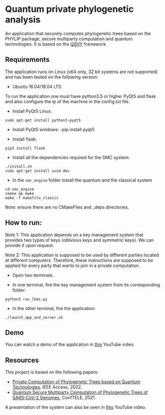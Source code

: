 # Quantum private phylogenetic analysis

An application that securely computes phylogenetic trees based on the PHYLIP package, secure multiparty computation and quantum technologies. It is based on the [QSHY](https://github.com/manel1874/QSHY/tree/dev-cq-phylip) framework.


## Requirements

The application runs on Linux (x64 only, 32 bit systems are not supported) and has been tested on the following version:

- Ubuntu 16.04/18.04 LTS

To run the application one must have python3.5 or higher PyQt5 and flask and also configure the ip of the machine in the config.txt file.

- Install PyQt5 Linux:
```
sudo apt-get install python3-pyqt5
````

- Install PyQt5 windows:
-pip install pyqt5

- Install flask:
```
pip3 install flask
```

- Install all the dependencies required for the SMC system:
```
./install.sh
sudo apt-get install uuid-dev
```

- In the `smc_engine` folder install the quantum and the classical system
```
cd smc_engine
cmake && make
make -f makefile_classic
```
Note: ensure there are no CMakeFiles and _deps directories.



## How to run:

Note 1: This application depends on a key management system that provides two types of keys (oblivious keys and symmetric keys). We can provide it upon request.

Note 2: This application is supposed to be used by different parties located at different computers. Therefore, these instructions are supposed to be applied for every party that wants to join in a private computation.

- Open two terminals.

- In one terminal, fire the key management system from its corresponding folder:
```
python3 run_lkms.py
``` 

- In the other terminal, fire the application:
```
./launch_app_and_server.sh
```

## Demo

You can watch a demo of the application in [this](https://www.youtube.com/watch?v=gPAPgZYbd8E) YouTube video.

## Resources

This project is based on the following papers:

- [Private Computation of Phylogenetic Trees based on Quantum Technologies](https://ieeexplore.ieee.org/document/9732453), IEEE Access, 2022.
- [Quantum Secure Multiparty Computation of Phylogenetic Trees of SARS-CoV-2 Genomes](https://ieeexplore.ieee.org/document/9435479), ConfTELE, 2021.

A presentation of the system can also be seen in [this](https://youtu.be/k_W8_pxNQm8) YouTube video.


